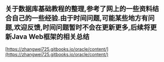 ## 关于数据库基础教程的整理,参考了网上的一些资料结合自己的一些经验.由于时间问题,可能某些地方有问题,欢迎反馈,时间问题暂时不会在更新更多,后续将更新Java Web框架的相关总结

[https://zhangwei725.gitbooks.io/oracle/content/](https://zhangwei725.gitbooks.io/oracle/content/)

